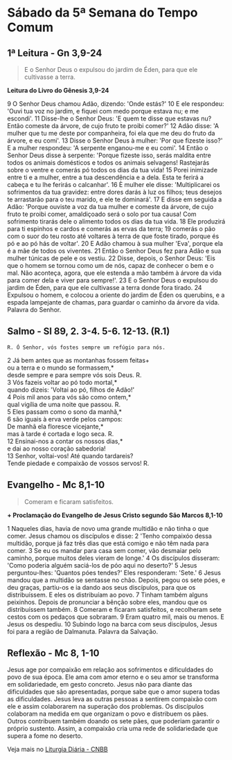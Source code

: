 # Sábado da 5ª Semana do Tempo Comum

## 1ª Leitura - Gn 3,9-24

> E o Senhor Deus o expulsou do jardim de Éden, para que ele cultivasse a terra.

**Leitura do Livro do Gênesis 3,9-24**

9 O Senhor Deus chamou Adão, dizendo:     'Onde estás?'    10 E ele respondeu:     'Ouvi tua voz no jardim,     e fiquei com medo     porque estava nu; e me escondi'.    11 Disse-lhe o Senhor Deus:     'E quem te disse que estavas nu?     Então comeste da árvore,     de cujo fruto te proibi comer?'    12 Adão disse:     'A mulher que tu me deste por companheira,     foi ela que me deu     do fruto da árvore,     e eu comi'.    13 Disse o Senhor Deus à mulher:     'Por que fizeste isso?'     E a mulher respondeu:     'A serpente enganou-me e eu comi'.    14 Então o Senhor Deus disse à serpente:     'Porque fizeste isso, serás maldita     entre todos os animais domésticos     e todos os animais selvagens!     Rastejarás sobre o ventre     e comerás pó todos os dias da tua vida!    15 Porei inimizade entre ti e a mulher,     entre a tua descendência e a dela.     Esta te ferirá a cabeça     e tu lhe ferirás o calcanhar'.    16 È mulher ele disse:     'Multiplicarei os sofrimentos da tua gravidez:     entre dores darás à luz os filhos;     teus desejos te arrastarão para o teu marido,     e ele te dominará'.    17 E disse em seguida a Adão:     'Porque ouviste a voz da tua mulher     e comeste da árvore,     de cujo fruto te proibi comer,     amaldiçoado será o solo por tua causa!     Com sofrimento tirarás dele o alimento     todos os dias da tua vida.    18 Ele produzirá para ti espinhos e cardos     e comerás as ervas da terra;    19 comerás o pão com o suor do teu rosto     até voltares à terra de que foste tirado,     porque és pó e ao pó hás de voltar'.    20 E Adão chamou à sua mulher 'Eva',     porque ela é a mãe de todos os viventes.    21 Então o Senhor Deus fez para Adão e sua mulher     túnicas de pele e os vestiu.    22 Disse, depois, o Senhor Deus:     'Eis que o homem se tornou como um de nós,     capaz de conhecer o bem e o mal.     Não aconteça, agora, que ele estenda a mão     também à árvore da vida      para comer dela e viver para sempre!'.    23 E o Senhor Deus o expulsou do jardim de Éden,     para que ele cultivasse a terra donde fora tirado.    24 Expulsou o homem,     e colocou a oriente do jardim de Éden os querubins,     e a espada lampejante de chamas,     para guardar o caminho da árvore da vida.     Palavra do Senhor.

## Salmo - Sl 89, 2. 3-4. 5-6. 12-13. (R.1)

`R. Ó Senhor, vós fostes sempre um refúgio para nós.`

2 Já bem antes que as montanhas fossem feitas+   
 ou a terra e o mundo se formassem,*   
 desde sempre e para sempre vós sois Deus. R.    
3 Vós fazeis voltar ao pó todo mortal,*   
 quando dizeis: 'Voltai ao pó, filhos de Adão!'    
4 Pois mil anos para vós são como ontem,*   
 qual vigília de uma noite que passou. R.    
5 Eles passam como o sono da manhã,*    
6 são iguais à erva verde pelos campos:   
 De manhã ela floresce vicejante,*   
 mas à tarde é cortada e logo seca. R.    
12 Ensinai-nos a contar os nossos dias,*   
 e dai ao nosso coração sabedoria!    
13 Senhor, voltai-vos! Até quando tardareis?    
 Tende piedade e compaixão de vossos servos! R.

## Evangelho - Mc 8,1-10

> Comeram e ficaram satisfeitos.

**+ Proclamação do Evangelho de Jesus Cristo segundo São Marcos   8,1-10**

1 Naqueles dias, havia de novo uma grande multidão     e não tinha o que comer.     Jesus chamou os discípulos e disse:    2 'Tenho compaixóo dessa multidão,     porque já faz três dias que está comigo     e não têm nada para comer.    3 Se eu os mandar para casa sem comer,     vão desmaiar pelo caminho,     porque muitos deles vieram de longe.'    4 Os discípulos disseram:     'Como poderia alguém saciá-los de póo aqui no deserto?'    5 Jesus perguntou-lhes: 'Quantos póes tendes?'     Eles responderam: 'Sete.'    6 Jesus mandou que a multidão se sentasse no chão.     Depois, pegou os sete póes, e deu graças,     partiu-os e ia dando aos seus discípulos,     para que os distribuíssem.     E eles os distribuíam ao povo.    7 Tinham também alguns peixinhos.     Depois de pronunciar a bênção sobre eles,     mandou que os distribuíssem também.    8 Comeram e ficaram satisfeitos,     e recolheram sete cestos com os pedaços que sobraram.    9 Eram quatro mil, mais ou menos.     E Jesus os despediu.    10 Subindo logo na barca com seus discípulos,     Jesus foi para a região de Dalmanuta.     Palavra da Salvação.

## Reflexão - Mc 8, 1-10

Jesus age por compaixão em relação aos sofrimentos e dificuldades do povo de sua época. Ele ama com amor eterno e o seu amor se transforma em solidariedade, em gesto concreto. Jesus não para diante das dificuldades que são apresentadas, porque sabe que o amor supera todas as dificuldades. Jesus leva as outras pessoas a sentirem compaixão com ele e assim colaborarem na superação dos problemas. Os discípulos colaboram na medida em que organizam o povo e distribuem os pães. Outros contribuem também doando os sete pães, que poderiam garantir o próprio sustento. Assim, a compaixão cria uma rede de solidariedade que supera a fome no deserto.

Veja mais no [Liturgia Diária - CNBB](http://liturgiadiaria.cnbb.org.br/app/user/user/UserView.php?ano=2017&mes=2&dia=11)